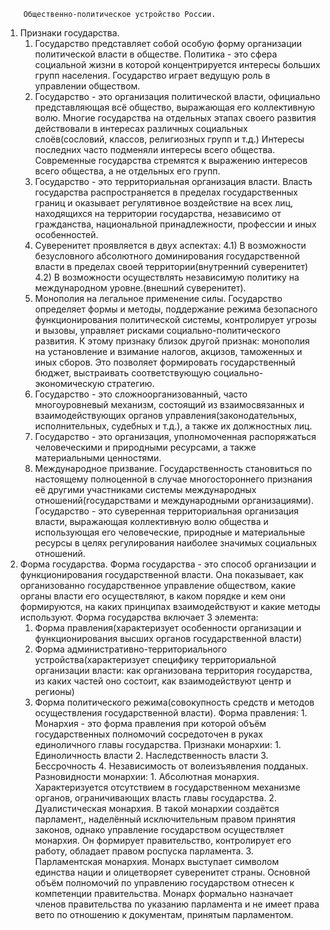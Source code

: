         Общественно-политическое устройство России.
1. Признаки государства.
    1) Государство представляет собой особую форму организации политической власти в обществе. Политика - это сфера социальной жизни в которой концентрируется интересы больших групп населения. Государство играет ведущую роль в управлении обществом. 
    2) Государство - это организация политической власти, официально представляющая всё общество, выражающая его коллективную волю. Многие государства на отдельных этапах своего развития действовали в интересах различных социальных слоёв(сословий, классов, религиозных групп и т.д.) Интересы последних часто подменяли интересы всего общества. Современные государства стремятся к выражению интересов всего общества, а не отдельных его групп. 
    3) Государство - это территориальная организация власти. Власть государства распространяется в пределах государственных границ и оказывает регулятивное воздействие на всех лиц, находящихся на территории государства, независимо от гражданства, национальной принадлежности, профессии и иных особенностей. 
    4) Суверенитет проявляется в двух аспектах:
	       4.1) В возможности безусловного абсолютного доминирования государственной власти в пределах своей территории(внутренний суверенитет)
	       4.2) В возможности осуществлять независимую политику на международном уровне.(внешний суверенитет).
	5) Монополия на легальное применение силы. Государство определяет формы и методы, поддержание режима безопасного функционирования политической системы, контролирует угрозы и вызовы, управляет рисками социально-политического развития. К этому признаку близок другой признак: монополия на установление и взимание налогов, акцизов, таможенных и иных сборов. Это позволяет формировать государственный бюджет, выстраивать соответствующую социально-экономическую стратегию.
	6) Государство - это сложноорганизованный, часто многоуровневый механизм, состоящий из взаимосвязанных и взаимодействующих органов управления(законодательных, исполнительных, судебных и т.д.), а также их должностных лиц.
	7) Государство - это организация, уполномоченная распоряжаться человеческими и природными ресурсами, а также материальными ценностями.
	8) Международное призвание. Государственность становиться по настоящему полноценной в случае многостороннего признания её другими участниками системы международных отношений(государствами и международными организациями). 
	Государство - это суверенная территориальная организация власти, выражающая коллективную волю общества и использующая его человеческие, природные и материальные ресурсы в целях регулирования наиболее значимых социальных отношений. 
2. Форма государства. Форма государства - это способ организации и функционирования государственной власти. Она показывает, как организованно государственное управление обществом, какие органы власти его осуществляют, в каком порядке и кем они формируются, на каких принципах взаимодействуют и какие методы используют. Форма государства включает 3 элемента:
     1) Форма правления(характеризует особенности организации и функционирования высших органов государственной власти)
     2) Форма административно-территориального устройства(характеризует специфику территориальной организации власти: как организована территория государства, из каких частей оно состоит, как взаимодействуют центр и регионы)
     3) Форма политического режима(совокупность средств и методов осуществления государственной власти). Форма правления:
		    1. Монархия - это форма правления при которой объём государственных полномочий сосредоточен в руках единоличного главы государства. Признаки монархии:
				    1. Единоличность власти
				    2. Наследственность власти
				    3. Бессрочность
				    4. Независимость от волеизъявления подданых.
				Разновидности монархии:
					1. Абсолютная монархия. Характеризуется отсутствием в государственном механизме органов, ограничивающих власть главы государства. 
					2. Дуалистическая монархия. В такой монархии создаётся парламент,, наделённый исключительным правом принятия законов, однако управление государством осуществляет монархия. Он формирует правительство, контролирует его работу, обладает правом роспуска парламента. 
					3. Парламентская монархия. Монарх выступает символом единства нации и олицетворяет суверенитет страны. Основной объём полномочий по управлению государством отнесен к компетенции правительства. Монарх формально назначает членов правительства по указанию парламента и не имеет права вето по отношению к документам, принятым парламентом. 
